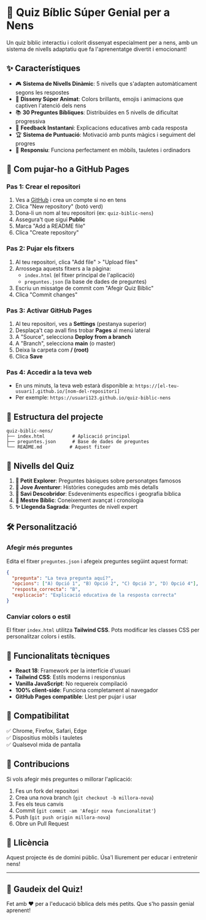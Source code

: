 # 🌈 Quiz Bíblic Súper Genial per a Nens

Un quiz bíblic interactiu i colorit dissenyat especialment per a nens, amb un sistema de nivells adaptatiu que fa l'aprenentatge divertit i emocionant!

## ✨ Característiques

- 🎮 **Sistema de Nivells Dinàmic**: 5 nivells que s'adapten automàticament segons les respostes
- 🌟 **Disseny Súper Animat**: Colors brillants, emojis i animacions que captiven l'atenció dels nens
- 📚 **30 Preguntes Bíbliques**: Distribuïdes en 5 nivells de dificultat progressiva
- 🎯 **Feedback Instantani**: Explicacions educatives amb cada resposta
- 🏆 **Sistema de Puntuació**: Motivació amb punts màgics i seguiment del progres
- 📱 **Responsiu**: Funciona perfectament en mòbils, tauletes i ordinadors

## 🚀 Com pujar-ho a GitHub Pages

### Pas 1: Crear el repositori

1. Ves a [GitHub](https://github.com) i crea un compte si no en tens
2. Clica "New repository" (botó verd)
3. Dona-li un nom al teu repositori (ex: `quiz-biblic-nens`)
4. Assegura't que sigui **Public**
5. Marca "Add a README file"
6. Clica "Create repository"

### Pas 2: Pujar els fitxers

1. Al teu repositori, clica "Add file" > "Upload files"
2. Arrossega aquests fitxers a la pàgina:
   - `index.html` (el fitxer principal de l'aplicació)
   - `preguntes.json` (la base de dades de preguntes)
3. Escriu un missatge de commit com "Afegir Quiz Bíblic"
4. Clica "Commit changes"

### Pas 3: Activar GitHub Pages

1. Al teu repositori, ves a **Settings** (pestanya superior)
2. Desplaça't cap avall fins trobar **Pages** al menú lateral
3. A "Source", selecciona **Deploy from a branch**
4. A "Branch", selecciona **main** (o master)
5. Deixa la carpeta com **/ (root)**
6. Clica **Save**

### Pas 4: Accedir a la teva web

- En uns minuts, la teva web estarà disponible a:
  `https://[el-teu-usuari].github.io/[nom-del-repositori]`
- Per exemple: `https://usuari123.github.io/quiz-biblic-nens`

## 📁 Estructura del projecte

```
quiz-biblic-nens/
├── index.html          # Aplicació principal
├── preguntes.json      # Base de dades de preguntes
└── README.md          # Aquest fitxer
```

## 🎯 Nivells del Quiz

1. **🌱 Petit Explorer**: Preguntes bàsiques sobre personatges famosos
2. **🦋 Jove Aventurer**: Històries conegudes amb més detalls
3. **🌟 Savi Descobridor**: Esdeveniments específics i geografia bíblica
4. **👑 Mestre Bíblic**: Coneixement avançat i cronologia
5. **✨ Llegenda Sagrada**: Preguntes de nivell expert

## 🛠 Personalització

### Afegir més preguntes

Edita el fitxer `preguntes.json` i afegeix preguntes següint aquest format:

```json
{
  "pregunta": "La teva pregunta aquí?",
  "opcions": ["A) Opció 1", "B) Opció 2", "C) Opció 3", "D) Opció 4"],
  "resposta_correcta": "B",
  "explicacio": "Explicació educativa de la resposta correcta"
}
```

### Canviar colors o estil

El fitxer `index.html` utilitza **Tailwind CSS**. Pots modificar les classes CSS per personalitzar colors i estils.

## 🎨 Funcionalitats tècniques

- **React 18**: Framework per la interfície d'usuari
- **Tailwind CSS**: Estils moderns i responsnius
- **Vanilla JavaScript**: No requereix compilació
- **100% client-side**: Funciona completament al navegador
- **GitHub Pages compatible**: Llest per pujar i usar

## 📱 Compatibilitat

✅ Chrome, Firefox, Safari, Edge  
✅ Dispositius mòbils i tauletes  
✅ Qualsevol mida de pantalla

## 🤝 Contribucions

Si vols afegir més preguntes o millorar l'aplicació:

1. Fes un fork del repositori
2. Crea una nova branch (`git checkout -b millora-nova`)
3. Fes els teus canvis
4. Commit (`git commit -am 'Afegir nova funcionalitat'`)
5. Push (`git push origin millora-nova`)
6. Obre un Pull Request

## 📄 Llicència

Aquest projecte és de domini públic. Úsa'l lliurement per educar i entretenir nens!

---

## 🎉 Gaudeix del Quiz!

Fet amb ❤️ per a l'educació bíblica dels més petits. Que s'ho passin genial aprenent!
